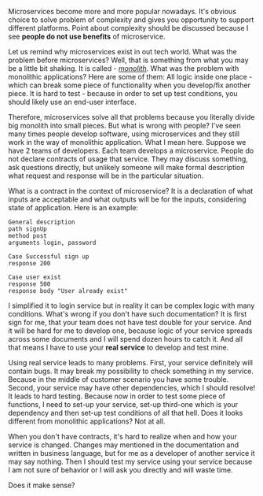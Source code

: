 Microservices become more and more popular nowadays. It's obvious choice to solve problem of complexity and gives
you opportunity to support different platforms. Point about complexity should be discussed because I see 
**people do not use benefits** of microservice.

Let us remind why microservices exist in out tech world. What was the problem before microservices? Well, that is 
something from what you may be a little bit shaking. It is called -  [_monolith_](https://en.wikipedia.org/wiki/Monolithic_application).
What was the problem with monolithic applications? Here are some of them: 
All logic inside one place - which can break some piece of functionality when you develop/fix another piece. 
It is hard to test - because in order to set up test conditions, you should likely use an end-user interface.

Therefore, microservices solve all that problems because you literally divide big monolith into small pieces. But what is wrong
with people? I've seen many times people develop software, using microservices and they still work in the way of monolithic
application. What I mean here. Suppose we have 2 teams of developers. Each team develops a microservice. People do not
declare contracts of usage that service. They may discuss something, ask questions directly, but unlikely someone will make
formal description what request and response will be in the particular situation. 

What is a contract in the context of microservice? It is a declaration of what inputs are acceptable and what outputs
will be for the inputs, considering state of application. Here is an example:<br>
```Login service
General description
path signUp
method post
arguments login, password
```
```
Case Successful sign up
response 200
```
```
Case user exist
response 500
response body "User already exist"
```

I simplified it to login service but in reality it can be complex logic with many conditions. What's wrong if you don't
have such documentation? It is first sign for me, that your team does not have test double for your service. And it will
be hard for me to develop one, because logic of your service spreads across some documents and I will spend dozen hours 
to catch it. And all that means I have to use your **real service** to develop and test mine. 

Using real service leads to many problems. First, your service definitely will contain bugs. It may break my possibility
to check something in my service. Because in the middle of customer scenario you have some trouble. Second, your
service may have other dependencies, which I should resolve! It leads to hard testing. Because now in order to test some
piece of functions, I need to set-up your service, set-up third-one which is your dependency and then set-up
 test conditions of all that hell. Does it looks different from monolithic applications? Not at all.

When you don't have contracts, it's hard to realize when and how your service is changed. Changes may mentioned
in the documentation and written in business language, but for me as a developer of another service it may say nothing. 
Then I should test my service using your service because I am not sure of behavior or I will ask you directly and will
waste time.

Does it make sense?